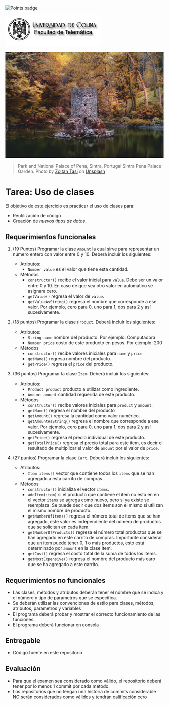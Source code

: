 ![Points badge](../../blob/badges/.github/badges/points.svg)

![Logo UCOL](img/ucol-logo.jpg)

![Portada](img/cover.jpg)
> Park and National Palace of Pena, Sintra, Portugal
Sintra Pena Palace Garden. Photo by <a href="https://unsplash.com/@zoltantasi?utm_source=unsplash&utm_medium=referral&utm_content=creditCopyText">Zoltan Tasi</a> on <a href="https://unsplash.com/t/history?utm_source=unsplash&utm_medium=referral&utm_content=creditCopyText">Unsplash</a>
  
# Tarea: Uso de clases

El objetivo de este ejercicio es practicar el uso de clases para:

- Reutilización de código
- Creación de _nuevos tipos de datos_.

## Requerimientos funcionales

1. (19 Puntos) Programar la clase `Amount` la cual sirve para representar un número entero con valor entre 0 y 10. Deberá incluir los siguientes:
   - Atributos:
     - `Number value`  es el valor que tiene esta cantidad.
   - Métodos
     - `constructor()` recibe el valor inicial para `value`. Debe ser un valor entre 0 y 10. En caso de que sea otro valor en automático se asignara cero.
     - `getValue()` regresa el valor de `value`.
     - `getValueAsString()` regresa el nombre que corresponde a ese valor. Por ejemplo, cero para 0, uno para 1, dos para 2 y así sucesivamente.

2. (18 puntos) Programar la clase `Product`. Deberá incluir los siguientes:
   - Atributos:
     - `String name` nombre del producto: Por ejemplo: Computadora
     - `Number price` costo de este producto en pesos. Por ejemplo: 200
   - Métodos
     - `constructor()` recibe valores iniciales para  `name` y `price`
     - `getName()` regresa nombre del producto.
     - `getPrice()` regresa el `price` del producto.

3. (36 puntos) Programar la clase `Item`. Deberá incluir los siguientes:
   - Atributos:
     - `Product product` producto a utilizar como ingrediente.
     - `Amount amount` cantidad requerida de este producto.
   - Métodos
     - `constructor()` recibe valores iniciales para `product` y `amount`.
     - `getName()` regresa el nombre del producto
     - `getAmount()` regresa la cantidad como valor numérico.
     - `getAmountAsString()` regresa el nombre que corresponde a ese valor. Por ejemplo, cero para 0, uno para 1, dos para 2 y así sucesivamente.
     - `getPrice()` regresa el precio individual de este producto.
     - `getTotalPrice()` regresa el precio total para este item, es decir el resultado de multiplicar el valor de `amount` por el valor de `price`.

4. (27 puntos) Programar la clase `Cart`. Deberá incluir los siguientes:
   - Atributos:
     - `Item items[]` vector que contiene todos los `items` que se han agregado a esta carrito de compras..
   - Métodos
     - `constructor()` inicializa el vector `items`.
     - `addItem(item)` si el producto que contiene el item no está en en el vector `items` se agrega como nuevo, pero si ya existe se reemplaza. Se puede decir que dos items son el mismo si utilizan el mismo nombre de producto.
     - `getNumberOfItems()` regresa el número total de items que se han agregado, este valor es independiente del número de productos que se solicitan en cada item.
     - `getNumberOfProducts()` regresa el número total productos que se han agregado en este carrito de compras. Importante considerar que un item puede tener 0, 1 o más productos, esto está determinado por `amount` en la clase item.
     - `getCost()` regresa el costo total de la suma de todos los items.
     - `getMostExpensive()` regresa el nombre del producto más caro que se ha agregado a este carrito.

## Requerimientos no funcionales

- Las clases, métodos y atributos deberán tener el nómbre que se indica y el número y tipo de parámetros que se especifica.
- Se deberán utilizar las convenciones de estilo para clases, métodos, atributos, parámetros y variables
- El programa deberá probar y mostrar el correcto funcionamiento de las funciones.
- El programa deberá funcionar en consola

## Entregable

- Código fuente en este repositorio
  
## Evaluación

- Para que el examen sea considerado como válido, el repositorio deberá tener por lo menos 1 commit por cada método.
- Los repositorios que no tengan una historia de commits considerable NO serán considerados como válidos y tendrán calificación cero
